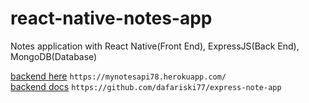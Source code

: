 # react-native-notes-app

Notes application with React Native(Front End), ExpressJS(Back End), MongoDB(Database)

[backend here](https://mynotesapi78.herokuapp.com/) `https://mynotesapi78.herokuapp.com/` <br />
[backend docs](https://github.com/dafariski77/express-note-app) `https://github.com/dafariski77/express-note-app`
